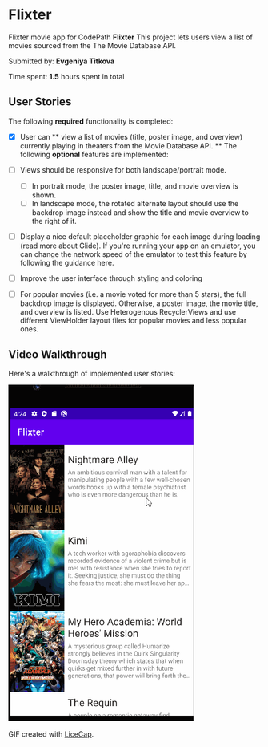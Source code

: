 # Flixter
Flixter movie app for CodePath
**Flixter** This project lets users view a list of movies sourced from the The Movie Database API.

Submitted by: **Evgeniya Titkova**

Time spent: **1.5** hours spent in total

## User Stories

The following **required** functionality is completed:

* [x] User can ** view a list of movies (title, poster image, and overview) currently playing in theaters from the Movie Database API. **
The following **optional** features are implemented:

* [ ] Views should be responsive for both landscape/portrait mode.
   * [ ] In portrait mode, the poster image, title, and movie overview is shown.
   * [ ] In landscape mode, the rotated alternate layout should use the backdrop image instead and show the title and movie overview to the right of it.
* [ ] Display a nice default placeholder graphic for each image during loading (read more about Glide). If you're running your app on an emulator, you can change the network speed of the emulator to test this feature by following the guidance here. 

* [ ] Improve the user interface through styling and coloring 

* [ ] For popular movies (i.e. a movie voted for more than 5 stars), the full backdrop image is displayed. Otherwise, a poster image, the movie title, and overview is listed. Use Heterogenous RecyclerViews and use different ViewHolder layout files for popular movies and less popular ones.

## Video Walkthrough

Here's a walkthrough of implemented user stories:

<img src='overview.gif' title='Video Walkthrough' width='' alt='Video Walkthrough' />

GIF created with [LiceCap](http://www.cockos.com/licecap/).
